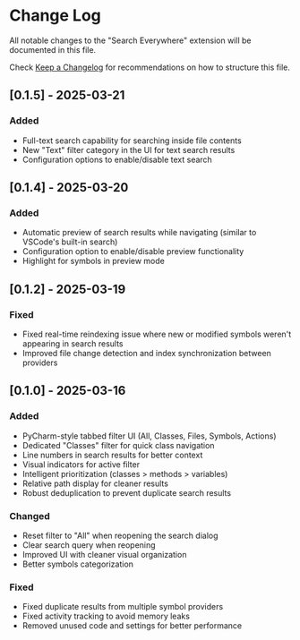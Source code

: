 # Change Log

All notable changes to the "Search Everywhere" extension will be documented in this file.

Check [Keep a Changelog](http://keepachangelog.com/) for recommendations on how to structure this file.

## [0.1.5] - 2025-03-21

### Added

- Full-text search capability for searching inside file contents
- New "Text" filter category in the UI for text search results
- Configuration options to enable/disable text search

## [0.1.4] - 2025-03-20

### Added

- Automatic preview of search results while navigating (similar to VSCode's built-in search)
- Configuration option to enable/disable preview functionality
- Highlight for symbols in preview mode

## [0.1.2] - 2025-03-19

### Fixed

- Fixed real-time reindexing issue where new or modified symbols weren't appearing in search results
- Improved file change detection and index synchronization between providers

## [0.1.0] - 2025-03-16

### Added

- PyCharm-style tabbed filter UI (All, Classes, Files, Symbols, Actions)
- Dedicated "Classes" filter for quick class navigation
- Line numbers in search results for better context
- Visual indicators for active filter
- Intelligent prioritization (classes > methods > variables)
- Relative path display for cleaner results
- Robust deduplication to prevent duplicate search results

### Changed

- Reset filter to "All" when reopening the search dialog
- Clear search query when reopening
- Improved UI with cleaner visual organization
- Better symbols categorization

### Fixed

- Fixed duplicate results from multiple symbol providers
- Fixed activity tracking to avoid memory leaks
- Removed unused code and settings for better performance
